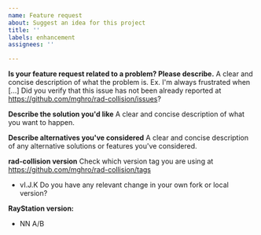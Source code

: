 ```yaml
---
name: Feature request
about: Suggest an idea for this project
title: ''
labels: enhancement
assignees: ''

---
```


**Is your feature request related to a problem? Please describe.**
A clear and concise description of what the problem is. Ex. I'm always frustrated when [...]
Did you verify that this issue has not been already reported at https://github.com/mghro/rad-collision/issues?

**Describe the solution you'd like**
A clear and concise description of what you want to happen.

**Describe alternatives you've considered**
A clear and concise description of any alternative solutions or features you've considered.

**rad-collision version**
Check which version tag you are using at https://github.com/mghro/rad-collision/tags
- vI.J.K
Do you have any relevant change in your own fork or local version?

**RayStation version:**
 - NN A/B
